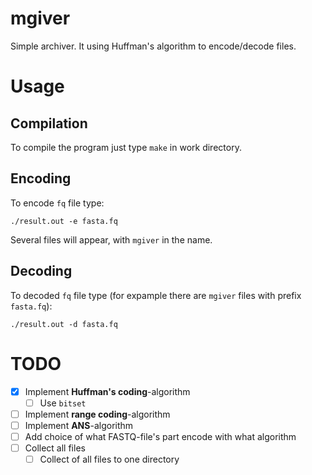 # mgiver
Simple archiver. It using Huffman's algorithm to encode/decode files.

# Usage

## Compilation

To compile the program just type `make` in work directory.

## Encoding

To encode `fq` file type:

```
./result.out -e fasta.fq
```

Several files will appear, with `mgiver` in the name.

## Decoding

To decoded `fq` file type (for expample there are `mgiver` files with prefix `fasta.fq`):

```
./result.out -d fasta.fq
```

# TODO

- [x] Implement **Huffman's coding**-algorithm
  - [ ] Use `bitset` 
- [ ] Implement **range coding**-algorithm
- [ ] Implement **ANS**-algorithm
- [ ] Add choice of what FASTQ-file's part encode with what algorithm
- [ ] Collect all files 
  - [ ] Collect of all files to one directory
